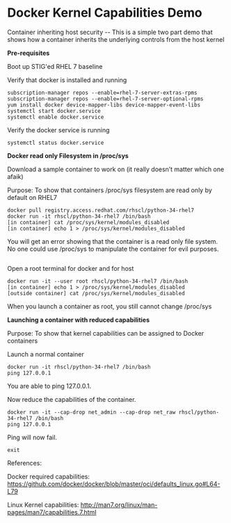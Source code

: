# Docker Kernel Capabilities Demo
Container inheriting host security -- This is a simple two part demo that shows how a container inherits the underlying controls from the host kernel 

**Pre-requisites**

Boot up STIG'ed RHEL 7 baseline

Verify that docker is installed and running
```
subscription-manager repos --enable=rhel-7-server-extras-rpms
subscription-manager repos --enable=rhel-7-server-optional-rpms
yum install docker device-mapper-libs device-mapper-event-libs
systemctl start docker.service
systemctl enable docker.service
```
Verify the docker service is running
```
systemctl status docker.service
```

**Docker read only Filesystem in /proc/sys**

Download a sample container to work on (it really doesn’t matter which one afaik)

Purpose:  To show that containers /proc/sys filesystem are read only by default on RHEL7
```
docker pull registry.access.redhat.com/rhscl/python-34-rhel7
docker run -it rhscl/python-34-rhel7 /bin/bash
[in container] cat /proc/sys/kernel/modules_disabled
[in container] echo 1 > /proc/sys/kernel/modules_disabled
```
You will get an error showing that the container is a read only file system.  No one could use /proc/sys to manipulate the container for evil purposes.
```exit
```

Open a root terminal for docker and for host
```
docker run -it --user root rhscl/python-34-rhel7 /bin/bash
[in container] echo 1 > /proc/sys/kernel/modules_disabled
[outside container] cat /proc/sys/kernel/modules_disabled
```
When you launch a container as root, you still cannot change /proc/sys

**Launching a container with reduced capabilities**

Purpose:  To show that kernel capabilities can be assigned to Docker containers

Launch a normal container
```
docker run -it rhscl/python-34-rhel7 /bin/bash
ping 127.0.0.1
```
You are able to ping 127.0.0.1.  

Now reduce the capabilities of the container.
```
docker run -it --cap-drop net_admin --cap-drop net_raw rhscl/python-34-rhel7 /bin/bash
ping 127.0.0.1
```
Ping will now fail.
```
exit
```
References:

Docker required capabilities: https://github.com/docker/docker/blob/master/oci/defaults_linux.go#L64-L79

Linux Kernel capabilities: http://man7.org/linux/man-pages/man7/capabilities.7.html
